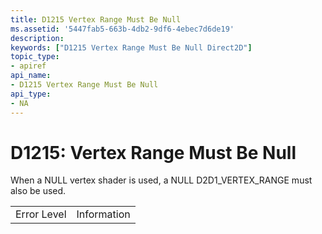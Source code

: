 ```yaml
---
title: D1215 Vertex Range Must Be Null
ms.assetid: '5447fab5-663b-4db2-9df6-4ebec7d6de19'
description: 
keywords: ["D1215 Vertex Range Must Be Null Direct2D"]
topic_type:
- apiref
api_name:
- D1215 Vertex Range Must Be Null
api_type:
- NA
---
```


# D1215: Vertex Range Must Be Null

When a NULL vertex shader is used, a NULL D2D1\_VERTEX\_RANGE must also be used.



|             |             |
|-------------|-------------|
| Error Level | Information |



 

 

 




